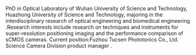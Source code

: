 PhD in Optical Laboratory of Wuhan University of Science and Technology, Huazhong University of Science and Technology, majoring in the interdisciplinary research of optical engineering and biomedical engineering .Research interests include research on techniques and instruments for super-resolution positioning imaging and the performance comparison of sCMOS cameras. Current position:Fuzhou Tucsen Phototonics Co., Ltd. Science Camera Division product manager .
